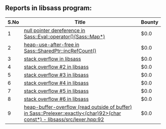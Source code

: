## Reports in libsass program:
| S.No | Title | Bounty |
| ---- | ----- | ------ |
| 1 | [null pointer dereference in Sass::Eval::operator()(Sass::Map*)](https://hackerone.com/reports/221287) | $0.0 |
| 2 | [heap-use-after-free in Sass::SharedPtr::incRefCount()](https://hackerone.com/reports/221289) | $0.0 |
| 3 | [stack overflow in libsass](https://hackerone.com/reports/221260) | $0.0 |
| 4 | [stack overflow #2 in libsass](https://hackerone.com/reports/221262) | $0.0 |
| 5 | [stack overflow #3 in libsass](https://hackerone.com/reports/221264) | $0.0 |
| 6 | [stack overflow #4 in libsass](https://hackerone.com/reports/221267) | $0.0 |
| 7 | [stack overflow #5 in libsass](https://hackerone.com/reports/221286) | $0.0 |
| 8 | [stack overflow #6 in libsass](https://hackerone.com/reports/221292) | $0.0 |
| 9 | [heap-buffer-overflow (read outside of buffer) in Sass::Prelexer::exactly<(char)92>(char const*) - libsass/src/lexer.hpp:92](https://hackerone.com/reports/221163) | $0.0 |